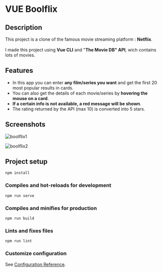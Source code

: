 # VUE Boolflix

## Description
This project is a clone of the famous movie streaming platform : **Netflix**.<br>
<br>
I made this project using **Vue CLI** and "**The Movie DB" API**, wich contains lots of movies.<br>

## Features
- In this app you can enter **any film/series you want** and get the first 20 most popular results in cards.<br>
- You can also get the details of each movie/series by **hovering the mouse on a card**.<br>
- **If a certain info is not available, a red message will be shown**.<br>
- The rating returned by the API (max 10) is converted into 5 stars.

## Screenshots

![boolflix1](https://user-images.githubusercontent.com/85038274/151706727-b2ee39d0-347d-4459-a7fe-4a0f9ccad6a8.PNG)

![boolflix2](https://user-images.githubusercontent.com/85038274/151706731-ca412877-84b4-4579-aa9d-85512e0f91ad.PNG)




## Project setup
```
npm install
```

### Compiles and hot-reloads for development
```
npm run serve
```

### Compiles and minifies for production
```
npm run build
```

### Lints and fixes files
```
npm run lint
```

### Customize configuration
See [Configuration Reference](https://cli.vuejs.org/config/).
